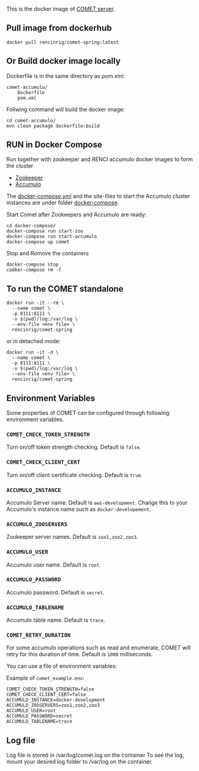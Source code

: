 This is the docker image of [COMET server](https://github.com/RENCI-NRIG/COMET-Accumulo/tree/dockerize/).

## Pull image from dockerhub

```
docker pull rencinrig/comet-spring:latest
```

## Or Build docker image locally
Dockerfile is in the same directory as pom.xml: 

```
comet-accumulo/
    Dockerfile
    pom.xml
```

Follwing command will build the docker image:

```
cd comet-accumulo/
mvn clean package dockerfile:build
```

## RUN in Docker Compose
Run together with zookeeper and RENCI accumulo docker images to form the cluster
- [Zookeeper](https://hub.docker.com/_/zookeeper)
- [Accumulo](https://github.com/RENCI-NRIG/accumulo)

The [docker-compose.yml](https://github.com/RENCI-NRIG/COMET-Accumulo/tree/dockerize/docker-compose/docker-compose.yml) and the site-files to start the Accumulo cluster instances are under folder [docker-compose](docker-compose).

Start Comet after Zookeepers and Accumulo are ready:
```
cd docker-compose/
docker-compose run start-zoo
docker-compose run start-accumulo
docker-compose up comet
```
Stop and Romove the containers
```
docker-compose stop
codker-compose rm -f
```

## To run the COMET standalone
```
docker run -it --rm \
  --name comet \
  -p 8111:8111 \
  -v $(pwd)/log:/var/log \
  --env-file <env file> \
  rencinrig/comet-spring
```

or  in detached mode:
	
```
docker run -it -d \
  --name comet \
  -p 8111:8111 \
  -v $(pwd)/log:/var/log \
  --env-file <env file> \
  rencinrig/comet-spring
```

## Environment Variables

Some properties of COMET can be configured through following environment variables. 

### `COMET_CHECK_TOKEN_STRENGTH`

Turn on/off token strength checking. Default is `false`. 

### `COMET_CHECK_CLIENT_CERT`

Turn on/off client certificate checking. Default is `true`. 

### `ACCUMULO_INSTANCE`

Accumulo Server name. Default is `aws-development`. 
Change this to your Accumulo's instance name such as `docker-developement`.

### `ACCUMULO_ZOOSERVERS`

Zookeeper server names. Default is `zoo1,zoo2,zoo3`.

### `ACCUMULO_USER`

Accumulo user name. Default is `root`.

### `ACCUMULO_PASSWORD`

Accumulo password. Default is `secret`.

### `ACCUMULO_TABLENAME`

Accumulo table name. Default is `trace`.

### `COMET_RETRY_DURATION`

For some accumulo operations such as read and enumerate, COMET will retry for this duration of time. Default is `1000` milliseconds.


You can use a file of environment variables: 

Example of `comet_example.env`:

```
COMET_CHECK_TOKEN_STRENGTH=false
COMET_CHECK_CLIENT_CERT=false
ACCUMULO_INSTANCE=docker-development
ACCUMULO_ZOOSERVERS=zoo1,zoo2,zoo3
ACCUMULO_USER=root
ACCUMULO_PASSWORD=secret
ACCUMULO_TABLENAME=trace
```


## Log file

Log file is stored in /var/log/comet.log on the container
To see the log, mount your desired log folder to /var/log on the container. 



